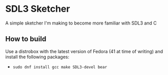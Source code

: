 # SDL3 Sketcher

A simple sketcher I'm making to become more familiar with SDL3 and C

## How to build

Use a distrobox with the latest version of Fedora (41 at time of writing) and install the following packages:

- `sudo dnf install gcc make SDL3-devel bear`
